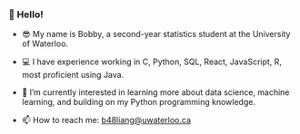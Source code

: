 
### :wave: Hello!
- :sunglasses: My name is Bobby, a second-year statistics student at the University of Waterloo.

- :computer: I have experience working in C, Python, SQL, React, JavaScript, R, most proficient using Java.

- 🌱 I’m currently interested in learning more about data science, machine learning, and building on my Python programming knowledge.

- 📫 How to reach me: b48liang@uwaterloo.ca

<!--
**BobbyLiang10/BobbyLiang10** is a ✨ _special_ ✨ repository because its `README.md` (this file) appears on your GitHub profile.

Here are some ideas to get you started:

:wave: Hello!
:sunglasses: My name is Bobby, a second-year statistics student at the University of Waterloo!

- 🔭 I’m currently working on ...
- 🌱 I’m currently learning ...
- 👯 I’m looking to collaborate on ...
- 🤔 I’m looking for help with ...
- 💬 Ask me about ...
- 📫 How to reach me: ...
- 😄 Pronouns: ...
- ⚡ Fun fact: ...
-->
